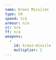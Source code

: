 ```yaml
---
name: Krooz Missiles
type: CH
speed: n/a
armour: n/a
cc: n/a
ff: n/a
weapons:
  -
    id: krooz-missile
    multiplier: 2
---
```

